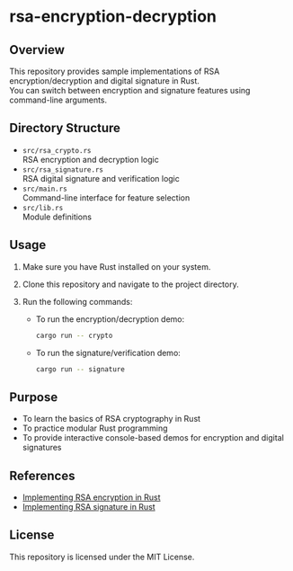 # rsa-encryption-decryption

## Overview

This repository provides sample implementations of RSA encryption/decryption and digital signature in Rust.  
You can switch between encryption and signature features using command-line arguments.

## Directory Structure

- `src/rsa_crypto.rs`  
  RSA encryption and decryption logic
- `src/rsa_signature.rs`  
  RSA digital signature and verification logic
- `src/main.rs`  
  Command-line interface for feature selection
- `src/lib.rs`  
  Module definitions

## Usage

1. Make sure you have Rust installed on your system.
2. Clone this repository and navigate to the project directory.
3. Run the following commands:

   - To run the encryption/decryption demo:
     ```sh
     cargo run -- crypto
     ```

   - To run the signature/verification demo:
     ```sh
     cargo run -- signature
     ```

## Purpose

- To learn the basics of RSA cryptography in Rust
- To practice modular Rust programming
- To provide interactive console-based demos for encryption and digital signatures

## References

- [Implementing RSA encryption in Rust](https://zenn.dev/mameta29/articles/1fa0dd67e18d7e)
- [Implementing RSA signature in Rust](https://zenn.dev/mameta29/articles/25051a3a26c9bd)

## License

This repository is licensed under the MIT License.